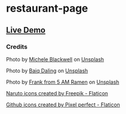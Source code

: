 # restaurant-page

## [Live Demo](https://aviscad.github.io/restaurant-page/)

### Credits

Photo by <a href="https://unsplash.com/@mab_studio?utm_source=unsplash&utm_medium=referral&utm_content=creditCopyText">Michele Blackwell</a> on <a href="https://unsplash.com/s/photos/ramen?utm_source=unsplash&utm_medium=referral&utm_content=creditCopyText">Unsplash</a>

Photo by <a href="https://unsplash.com/@baiqdaling?utm_source=unsplash&utm_medium=referral&utm_content=creditCopyText">Baiq Daling</a> on <a href="https://unsplash.com/?utm_source=unsplash&utm_medium=referral&utm_content=creditCopyText">Unsplash</a>

Photo by <a href="https://unsplash.com/@5amramen?utm_source=unsplash&utm_medium=referral&utm_content=creditCopyText">Frank from 5 AM Ramen</a> on <a href="https://unsplash.com/s/photos/miso-ramen?utm_source=unsplash&utm_medium=referral&utm_content=creditCopyText">Unsplash</a>

<a href="https://www.flaticon.com/free-icons/naruto" title="naruto icons">Naruto icons created by Freepik - Flaticon</a>

<a href="https://www.flaticon.com/free-icons/github" title="github icons">Github icons created by Pixel perfect - Flaticon</a>
